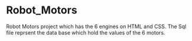 # Robot_Motors
Robot Motors project which has the 6 engines on HTML and CSS.
The Sql file reprsent the data base which hold the values of the 6 motors. 
